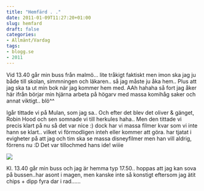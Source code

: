 ```yaml
---
title: "Hemfärd . ."
date: 2011-01-09T11:27:20+01:00
slug: hemfard
draft: false
categories:
- Allmänt/Vardag
tags:
- blogg.se
- 2011
---
```

Vid 13.40 går min buss från malmö... lite tråkigt faktiskt men imon ska jag ju både till skolan, simmningen och läkaren.. så jag måste ju åka hem.. Plus att jag ska ta ut min bok när jag kommer hem med. AAh hahaha så fort jag åker här ifrån börjar min hjärna arbeta på högarv med massa komihåg saker och annat viktigt.. blö^^

Igår tittade vi på Mulan, som jag sa.. Och efter det blev det oliver & gänget, Robin Hood och sen somnade vi till herkules haha.. Men den tittade vi precis klart på nu så det var nice :) dock har vi massa filmer kvar som vi inte hann se klart.. vilket vi förmodligen inteh eller kommer att göra. har tjatat i evigheter på att jag och tim ska se massa disneyfilmer men han vill aldrig, förrens nu :D Det var tillochmed hans ide! wiiie

![](/assets/images/blogg.se/herkules_cover_96532623_126314686.jpg)

Kl. 13.40 går min buss och jag är hemma typ 17.50.. hoppas att jag kan sova på bussen..har asont i magen, men kanske inte så konstigt eftersom jag ätit chips + dipp fyra dar i rad......